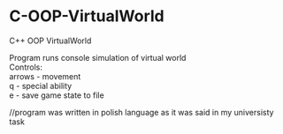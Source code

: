 # C-OOP-VirtualWorld <br>
C++ OOP VirtualWorld <br>

Program runs console simulation of virtual world <br>
Controls: <br>
arrows - movement <br>
q - special ability <br>
e - save game state to file <br>

//program was written in polish language as it was said in my universisty task
